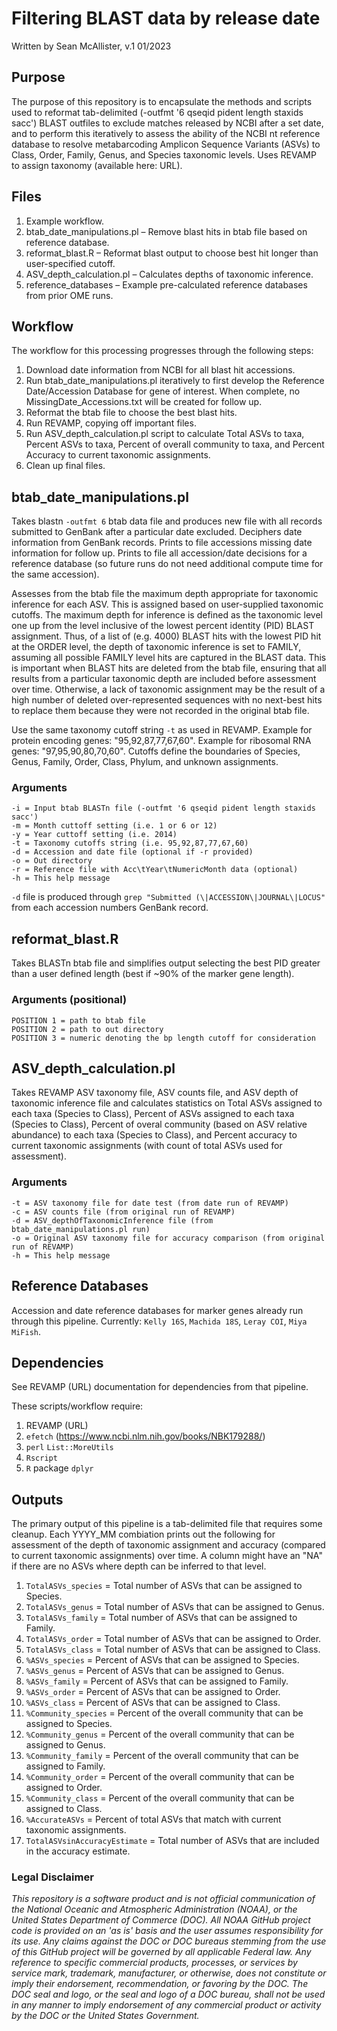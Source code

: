 # Filtering BLAST data by release date

Written by Sean McAllister, v.1 01/2023

## Purpose

The purpose of this repository is to encapsulate the methods and scripts used to reformat tab-delimited (-outfmt '6 qseqid pident length staxids sacc') BLAST outfiles to exclude matches released by NCBI after a set date, and to perform this iteratively to assess the ability of the NCBI nt reference database to resolve metabarcoding Amplicon Sequence Variants (ASVs) to Class, Order, Family, Genus, and Species taxonomic levels. Uses REVAMP to assign taxonomy (available here: URL).

## Files

1. Example workflow. 
2. btab_date_manipulations.pl – Remove blast hits in btab file based on reference database.
3. reformat_blast.R – Reformat blast output to choose best hit longer than user-specified cutoff.
4. ASV_depth_calculation.pl – Calculates depths of taxonomic inference.
5. reference_databases – Example pre-calculated reference databases from prior OME runs.

## Workflow
The workflow for this processing progresses through the following steps:
1. Download date information from NCBI for all blast hit accessions.
2. Run btab_date_manipulations.pl iteratively to first develop the Reference Date/Accession Database for gene of interest. When complete, no MissingDate_Accessions.txt will be created for follow up.
3. Reformat the btab file to choose the best blast hits.
4. Run REVAMP, copying off important files.
5. Run ASV_depth_calculation.pl script to calculate Total ASVs to taxa, Percent ASVs to taxa, Percent of overall community to taxa, and Percent Accuracy to current taxonomic assignments.
6. Clean up final files.

## btab_date_manipulations.pl
Takes blastn ```-outfmt 6``` btab data file and produces new file with all records submitted to GenBank after a particular date excluded. Deciphers date information from GenBank records. Prints to file accessions missing date information for follow up. Prints to file all accession/date decisions for a reference database (so future runs do not need additional compute time for the same accession).

Assesses from the btab file the maximum depth appropriate for taxonomic inference for each ASV. This is assigned based on user-supplied taxonomic cutoffs. The maximum depth for inference is defined as the taxonomic level one up from the level inclusive of the lowest percent identity (PID) BLAST assignment. Thus, of a list of (e.g. 4000) BLAST hits with the lowest PID hit at the ORDER level, the depth of taxonomic inference is set to FAMILY, assuming all possible FAMILY level hits are captured in the BLAST data. This is important when BLAST hits are deleted from the btab file, ensuring that all results from a particular taxonomic depth are included before assessment over time. Otherwise, a lack of taxonomic assignment may be the result of a high number of deleted over-represented sequences with no next-best hits to replace them because they were not recorded in the original btab file. 

Use the same taxonomy cutoff string ```-t``` as used in REVAMP. Example for protein encoding genes: "95,92,87,77,67,60". Example for ribosomal RNA genes: "97,95,90,80,70,60". Cutoffs define the boundaries of Species, Genus, Family, Order, Class, Phylum, and unknown assignments.

### Arguments
```
-i = Input btab BLASTn file (-outfmt '6 qseqid pident length staxids sacc')
-m = Month cuttoff setting (i.e. 1 or 6 or 12)
-y = Year cuttoff setting (i.e. 2014)
-t = Taxonomy cutoffs string (i.e. 95,92,87,77,67,60)
-d = Accession and date file (optional if -r provided)
-o = Out directory
-r = Reference file with Acc\tYear\tNumericMonth data (optional)
-h = This help message
```

```-d``` file is produced through ```grep "Submitted (\|ACCESSION\|JOURNAL\|LOCUS"``` from each accession numbers GenBank record.

## reformat_blast.R
Takes BLASTn btab file and simplifies output selecting the best PID greater than a user defined length (best if ~90% of the marker gene length).

### Arguments (positional)
```
POSITION 1 = path to btab file
POSITION 2 = path to out directory
POSITION 3 = numeric denoting the bp length cutoff for consideration
```

## ASV_depth_calculation.pl
Takes REVAMP ASV taxonomy file, ASV counts file, and ASV depth of taxonomic inference file and calculates statistics on Total ASVs assigned to each taxa (Species to Class), Percent of ASVs assigned to each taxa (Species to Class), Percent of overal community (based on ASV relative abundance) to each taxa (Species to Class), and Percent accuracy to current taxonomic assignments (with count of total ASVs used for assessment).

### Arguments
```
-t = ASV taxonomy file for date test (from date run of REVAMP)
-c = ASV counts file (from original run of REVAMP)
-d = ASV_depthOfTaxonomicInference file (from btab_date_manipulations.pl run)
-o = Original ASV taxonomy file for accuracy comparison (from original run of REVAMP)
-h = This help message
```

## Reference Databases
Accession and date reference databases for marker genes already run through this pipeline. Currently: ```Kelly 16S```, ```Machida 18S```, ```Leray COI```, ```Miya MiFish```.

## Dependencies

See REVAMP (URL) documentation for dependencies from that pipeline.

These scripts/workflow require:
1. REVAMP (URL)
2. ```efetch``` (https://www.ncbi.nlm.nih.gov/books/NBK179288/)
3. ```perl``` ```List::MoreUtils```
4. ```Rscript```
5. ```R``` package ```dplyr```

## Outputs
The primary output of this pipeline is a tab-delimited file that requires some cleanup. Each YYYY_MM combiation prints out the following for assessment of the depth of taxonomic assignment and accuracy (compared to current taxonomic assignments) over time. A column might have an "NA" if there are no ASVs where depth can be inferred to that level.

1. ```TotalASVs_species``` = Total number of ASVs that can be assigned to Species.
2. ```TotalASVs_genus``` = Total number of ASVs that can be assigned to Genus.
3. ```TotalASVs_family``` = Total number of ASVs that can be assigned to Family.
4. ```TotalASVs_order``` = Total number of ASVs that can be assigned to Order.
5. ```TotalASVs_class``` = Total number of ASVs that can be assigned to Class.
6. ```%ASVs_species``` = Percent of ASVs that can be assigned to Species.
7. ```%ASVs_genus``` = Percent of ASVs that can be assigned to Genus.
8. ```%ASVs_family``` = Percent of ASVs that can be assigned to Family.
9. ```%ASVs_order``` =  Percent of ASVs that can be assigned to Order.
10. ```%ASVs_class``` = Percent of ASVs that can be assigned to Class.
11. ```%Community_species``` = Percent of the overall community that can be assigned to Species.
12. ```%Community_genus``` = Percent of the overall community that can be assigned to Genus.
13. ```%Community_family``` = Percent of the overall community that can be assigned to Family.
14. ```%Community_order``` = Percent of the overall community that can be assigned to Order.
15. ```%Community_class``` = Percent of the overall community that can be assigned to Class.
16. ```%AccurateASVs``` = Percent of total ASVs that match with current taxonomic assignments.
17. ```TotalASVsinAccuracyEstimate``` = Total number of ASVs that are included in the accuracy estimate.

### Legal Disclaimer

*This repository is a software product and is not official communication of the National Oceanic and Atmospheric Administration (NOAA), or the United States Department of Commerce (DOC). All NOAA GitHub project code is provided on an 'as is' basis and the user assumes responsibility for its use. Any claims against the DOC or DOC bureaus stemming from the use of this GitHub project will be governed by all applicable Federal law. Any reference to specific commercial products, processes, or services by service mark, trademark, manufacturer, or otherwise, does not constitute or imply their endorsement, recommendation, or favoring by the DOC. The DOC seal and logo, or the seal and logo of a DOC bureau, shall not be used in any manner to imply endorsement of any commercial product or activity by the DOC or the United States Government.*

